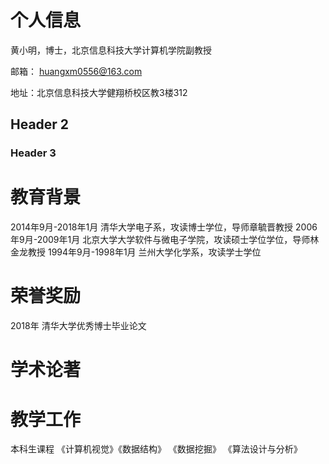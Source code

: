# 个人信息
黄小明，博士，北京信息科技大学计算机学院副教授

邮箱： huangxm0556@163.com

地址：北京信息科技大学健翔桥校区教3楼312  

## Header 2
### Header 3
# 教育背景
2014年9月-2018年1月 清华大学电子系，攻读博士学位，导师章毓晋教授
2006年9月-2009年1月 北京大学大学软件与微电子学院，攻读硕士学位学位，导师林金龙教授
1994年9月-1998年1月 兰州大学化学系，攻读学士学位
# 荣誉奖励
2018年 清华大学优秀博士毕业论文
# 学术论著
# 教学工作
本科生课程 《计算机视觉》《数据结构》 《数据挖掘》 《算法设计与分析》
